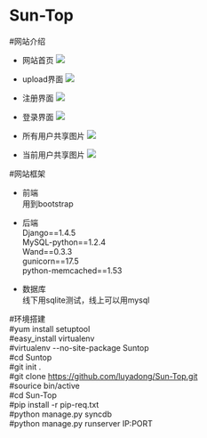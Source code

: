 Sun-Top
=======
#网站介绍
- 网站首页
![](http://luyadong.smugmug.com/aaa/i-dp6Kqmf/0/XL/x-XL.png)

- upload界面
![](http://luyadong.smugmug.com/Suntop/i-gk889sF/0/XL/upload-XL.png)

- 注册界面
![](http://luyadong.smugmug.com/Suntop/i-pfSCmkB/0/XL/registe-XL.png)

- 登录界面
![](http://luyadong.smugmug.com/Suntop/i-2FNNjkw/0/XL/login-XL.png)

- 所有用户共享图片
![](http://luyadong.smugmug.com/Suntop/i-tGB58v8/0/XL/share-XL.png)

- 当前用户共享图片
![](http://luyadong.smugmug.com/Suntop/i-c2sjLg2/0/XL/my_share-XL.png)

#网站框架
- 前端  
用到bootstrap

- 后端  
Django==1.4.5  
MySQL-python==1.2.4  
Wand==0.3.3  
gunicorn==17.5  
python-memcached==1.53  

- 数据库  
线下用sqlite测试，线上可以用mysql


#环境搭建  
 #yum install setuptool  
 #easy_install virtualenv  
 #virtualenv --no-site-package Suntop  
 #cd Suntop  
 #git init .  
 #git clone https://github.com/luyadong/Sun-Top.git  
 #sourice bin/active  
 #cd Sun-Top  
 #pip install -r pip-req.txt  
 #python manage.py syncdb  
 #python manage.py runserver IP:PORT
